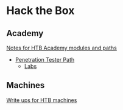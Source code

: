 # Hack the Box

## Academy

[Notes for HTB Academy modules and paths](./academy)
- [Penetration Tester Path](./academy/pentester-path)
    - [Labs](./academy/pentester-path/labs)

## Machines

[Write ups for HTB machines](./machines)


